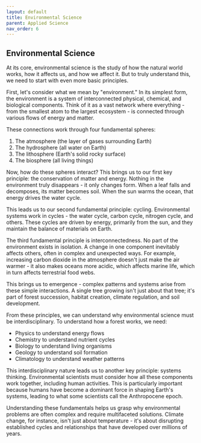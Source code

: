 ```yaml
---
layout: default
title: Environmental Science
parent: Applied Science
nav_order: 6
---
```


## Environmental Science

At its core, environmental science is the study of how the natural world works, how it affects us, and how we affect it. But to truly understand this, we need to start with even more basic principles.

First, let's consider what we mean by "environment." In its simplest form, the environment is a system of interconnected physical, chemical, and biological components. Think of it as a vast network where everything - from the smallest atom to the largest ecosystem - is connected through various flows of energy and matter.

These connections work through four fundamental spheres:

1. The atmosphere (the layer of gases surrounding Earth)
2. The hydrosphere (all water on Earth)
3. The lithosphere (Earth's solid rocky surface)
4. The biosphere (all living things)

Now, how do these spheres interact? This brings us to our first key principle: the conservation of matter and energy. Nothing in the environment truly disappears - it only changes form. When a leaf falls and decomposes, its matter becomes soil. When the sun warms the ocean, that energy drives the water cycle.

This leads us to our second fundamental principle: cycling. Environmental systems work in cycles - the water cycle, carbon cycle, nitrogen cycle, and others. These cycles are driven by energy, primarily from the sun, and they maintain the balance of materials on Earth.

The third fundamental principle is interconnectedness. No part of the environment exists in isolation. A change in one component inevitably affects others, often in complex and unexpected ways. For example, increasing carbon dioxide in the atmosphere doesn't just make the air warmer - it also makes oceans more acidic, which affects marine life, which in turn affects terrestrial food webs.

This brings us to emergence - complex patterns and systems arise from these simple interactions. A single tree growing isn't just about that tree; it's part of forest succession, habitat creation, climate regulation, and soil development.

From these principles, we can understand why environmental science must be interdisciplinary. To understand how a forest works, we need:
- Physics to understand energy flows
- Chemistry to understand nutrient cycles
- Biology to understand living organisms
- Geology to understand soil formation
- Climatology to understand weather patterns

This interdisciplinary nature leads us to another key principle: systems thinking. Environmental scientists must consider how all these components work together, including human activities. This is particularly important because humans have become a dominant force in shaping Earth's systems, leading to what some scientists call the Anthropocene epoch.

Understanding these fundamentals helps us grasp why environmental problems are often complex and require multifaceted solutions. Climate change, for instance, isn't just about temperature - it's about disrupting established cycles and relationships that have developed over millions of years.
